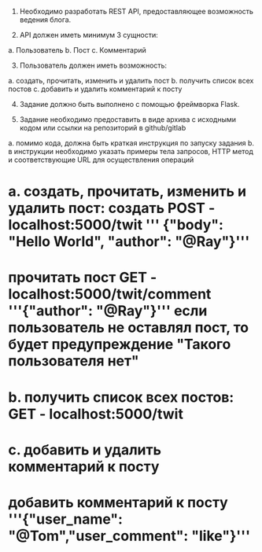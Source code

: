 1. Необходимо разработать REST API, предоставляющее возможность ведения блога.

2. API должен иметь минимум 3 сущности:

a. Пользователь
b. Пост
c. Комментарий

3. Пользователь должен иметь возможность:

a. создать, прочитать, изменить и удалить пост
b. получить список всех постов
c. добавить и удалить комментарий к посту

4. Задание должно быть выполнено с помощью фреймворка Flask.

5. Задание необходимо предоставить в виде архива с исходными кодом или ссылки на репозиторий в github/gitlab

a. помимо кода, должна быть краткая инструкция по запуску задания
b. в инструкции необходимо указать примеры тела запросов, HTTP метод и соответствующие URL для осуществления операций

# a. создать, прочитать, изменить и удалить пост: создать POST - localhost:5000/twit  ''' {"body": "Hello World", "author": "@Ray"}'''


# прочитать пост GET - localhost:5000/twit/comment '''{"author": "@Ray"}''' если пользователь не оставлял пост, то будет предупреждение "Такого пользователя нет"

# b. получить список всех постов: GET - localhost:5000/twit 

# c. добавить и удалить комментарий к посту 

# добавить комментарий к посту '''{"user_name": "@Tom","user_comment": "like"}'''
